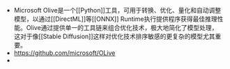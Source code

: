 - Microsoft Olive是一个[[Python]]工具，可用于转换、优化、量化和自动调整模型，以通过[[DirectML]]等[[ONNX]] Runtime执行提供程序获得最佳推理性能。Olive通过提供单一的工具链来组合优化技术，极大地简化了模型处理，这对于像[[Stable Diffusion]]这样对优化技术排序敏感的更复杂的模型尤其重要。
- https://github.com/microsoft/OLive
-